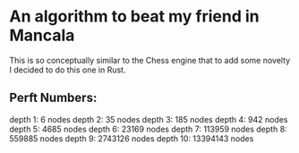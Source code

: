 # An algorithm to beat my friend in Mancala

This is so conceptually similar to the Chess engine that to add some novelty I decided to do this one in Rust. 

## Perft Numbers:
depth 1: 6 nodes
depth 2: 35 nodes
depth 3: 185 nodes
depth 4: 942 nodes
depth 5: 4685 nodes
depth 6: 23169 nodes
depth 7: 113959 nodes
depth 8: 559885 nodes
depth 9: 2743126 nodes
depth 10: 13394143 nodes
